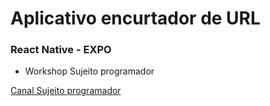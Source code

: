 # Aplicativo encurtador de URL


### React Native - EXPO

- Workshop Sujeito programador

[Canal Sujeito programador](https://www.youtube.com/channel/UCLc5Bq2yfs-S3Zse3ZFRMEQ)

